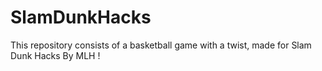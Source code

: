 # SlamDunkHacks
This repository consists of a basketball game with a twist, made for Slam Dunk Hacks By MLH ! 
